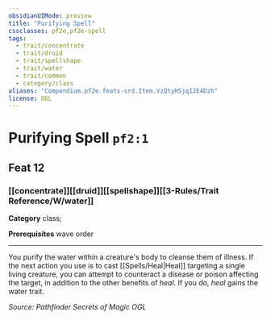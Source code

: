 ```yaml
---
obsidianUIMode: preview
title: "Purifying Spell"
cssclasses: pf2e,pf2e-spell
tags:
  - trait/concentrate
  - trait/druid
  - trait/spellshape
  - trait/water
  - trait/common
  - category/class
aliases: "Compendium.pf2e.feats-srd.Item.VzQtyHSjq12E4Dzh"
license: OGL
---
```

# Purifying Spell `pf2:1`
## Feat 12
### [[concentrate]][[druid]][[spellshape]][[3-Rules/Trait Reference/W/water]]

**Category** class; 



**Prerequisites** wave order
* * *
You purify the water within a creature's body to cleanse them of illness. If the next action you use is to cast [[Spells/Heal|Heal]] targeting a single living creature, you can attempt to counteract a disease or poison affecting the target, in addition to the other benefits of _heal_. If you do, _heal_ gains the water trait.

*Source: Pathfinder Secrets of Magic*
*OGL*